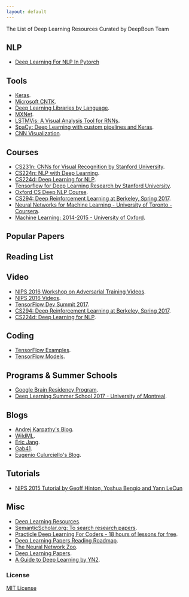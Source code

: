 ```yaml
---
layout: default
---
```


The List of Deep Learning Resources Curated by DeepBoun Team

## NLP

* [Deep Learning For NLP In Pytorch](https://github.com/rguthrie3/DeepLearningForNLPInPytorch)

## Tools
* [Keras](http://www.keras.io).
* [Microsoft CNTK](https://github.com/microsoft/cntk).
* [Deep Learning Libraries by Language](http://www.teglor.com/b/deep-learning-libraries-language-cm569/).
* [MXNet](https://github.com/dmlc/mxnet).
* [LSTMVis: A Visual Analysis Tool for RNNs](http://lstm.seas.harvard.edu/).
* [SpaCy: Deep Learning with custom pipelines and Keras](https://explosion.ai/blog/spacy-deep-learning-keras).
* [CNN Visualization](http://www.scs.ryerson.ca/~aharley/vis/conv/).

## Courses
* [CS231n: CNNs for Visual Recognition by Stanford University](http://cs231n.stanford.edu/syllabus.html).
* [CS224n: NLP with Deep Learning](http://web.stanford.edu/class/cs224n/).
* [CS224d: Deep Learning for NLP](http://cs224d.stanford.edu/syllabus.html).
* [Tensorflow for Deep Learning Research by Stanford University](http://web.stanford.edu/class/cs20si/syllabus.html).
* [Oxford CS Deep NLP Course](https://github.com/oxford-cs-deepnlp-2017/lectures).
* [CS294: Deep Reinforcement Learning at Berkeley, Spring 2017](http://rll.berkeley.edu/deeprlcourse/).
* [Neural Networks for Machine Learning - University of Toronto - Coursera](https://www.coursera.org/learn/neural-networks).
* [Machine Learning: 2014-2015 - University of Oxford](https://www.cs.ox.ac.uk/people/nando.defreitas/machinelearning/).

## Popular Papers

## Reading List

## Video
* [NIPS 2016 Workshop on Adversarial Training Videos](https://www.youtube.com/playlist?list=PLJscN9YDD1buxCitmej1pjJkR5PMhenTF).
* [NIPS 2016 Videos](https://channel9.msdn.com/Events/Neural-Information-Processing-Systems-Conference/Neural-Information-Processing-Systems-Conference-NIPS-2016).
* [TensorFlow Dev Summit 2017](https://events.withgoogle.com/tensorflow-dev-summit/watch-the-videos/).
* [CS294: Deep Reinforcement Learning at Berkeley, Spring 2017](https://www.youtube.com/playlist?list=PLkFD6_40KJIwTmSbCv9OVJB3YaO4sFwkX).
* [CS224d: Deep Learning for NLP](https://www.youtube.com/watch?v=Qy0oEkCZkBI&list=PLlJy-eBtNFt4CSVWYqscHDdP58M3zFHIG).

## Coding
* [TensorFlow Examples](https://github.com/aymericdamien/TensorFlow-Examples).
* [TensorFlow Models](https://github.com/tensorflow/models).

## Programs & Summer Schools
* [Google Brain Residency Program](https://research.google.com/teams/brain/residency/).
* [Deep Learning Summer School 2017 - University of Montreal](https://mila.umontreal.ca/en/cours/deep-learning-summer-school-2017/).

## Blogs
* [Andrej Karpathy's Blog](http://karpathy.github.io/).
* [WildML](http://www.wildml.com/).
* [Eric Jang](http://blog.evjang.com/).
* [Gab41](https://gab41.lab41.org).
* [Eugenio Culurciello's Blog](https://culurciello.github.io/).

## Tutorials
* [NIPS 2015 Tutorial by Geoff Hinton, Yoshua Bengio and Yann LeCun](http://www.iro.umontreal.ca/~bengioy/talks/DL-Tutorial-NIPS2015.pdf)

## Misc
* [Deep Learning Resources](http://www.jeremydjacksonphd.com/deep-learning-resources/).
* [SemanticScholar.org: To search research papers](https://www.semanticscholar.org/).
* [Practicle Deep Learning For Coders - 18 hours of lessons for free](http://course.fast.ai).
* [Deep Learning Papers Reading Roadmap](https://github.com/songrotek/Deep-Learning-Papers-Reading-Roadmap).
* [The Neural Network Zoo](http://www.asimovinstitute.org/neural-network-zoo/).
* [Deep Learning Papers](https://github.com/sbrugman/deep-learning-papers/blob/master/README.md#deep-learning-papers).
* [A Guide to Deep Learning by YN2](http://yerevann.com/a-guide-to-deep-learning/).

<!-- * You want to create an "about me" page from a single markdown file and host it under a custom domain name.
* You want to create a single-page website that's mostly text, like [Know Your Company](https://knowyourcompany.com/).
* You want to share a single markdown file and tried GitHub Gist ([example](https://gist.github.com/dypsilon/5819504)), but would like something nicer-looking.
* You want something like GitHub's [automatic page generator](http://pages.github.com/) for a non-code repository.

This page itself is built with Solo. It's generated from [this markdown file](https://github.com/chibicode/solo/blob/gh-pages/_includes/index.md).

## Usage

First, [install Jekyll](http://jekyllrb.com/docs/installation/). Then download Solo from its [GitHub Repository](https://github.com/chibicode/solo). Start Jekyll and you should see this page up and running.

**The main file you'll be editing is `index.md`**. This becomes the content for the page.

### Other Files

* Edit `_config.yml` to change the site's title and description.
* Edit `_includes/head.html` to add custom code to `<head>`.
* Edit `_includes/scripts.html` to add custom code before `</body>`.
* Edit `CNAME` to host on a custom domain.
* Edit `README.md` before pushing your code.

### Don't use `<h1>` tags

Wthin `index.md`, do not use `<h1>` tags - `<h1>` is reserved for the site title.

### Supported Tags

Solo supports lists, `<hr>`s, `<table>`s,

> blockquotes, and...

~~~html
<pre>code blocks with syntax highlighting.</pre>
~~~

### Keep Solo up to date

Instead of downloading, you can [fork Solo](https://github.com/chibicode/solo/fork) and use the "upstream" strategy described on [this page](https://help.github.com/articles/fork-a-repo) to keep Solo up to date.

## Author

Shu Uesugi ([Twitter](http://twitter.com/chibicode)/[GitHub](http://github.com/chibicode)/[G+](https://plus.google.com/110325199858284431541?rel=author)).

![Shu Uesugi](https://www.gravatar.com/avatar/b868d84bbe2ed30ec45c9253e1c1cefe.jpg?s=200) -->

### License

[MIT License](http://chibicode.mit-license.org/)

<!-- <a href="https://github.com/chibicode/solo" class="github-corner"><svg width="80" height="80" viewBox="0 0 250 250" style="fill:#151513; color:#fff; position: absolute; top: 0; border: 0; right: 0;"><path d="M0,0 L115,115 L130,115 L142,142 L250,250 L250,0 Z"></path><path d="M128.3,109.0 C113.8,99.7 119.0,89.6 119.0,89.6 C122.0,82.7 120.5,78.6 120.5,78.6 C119.2,72.0 123.4,76.3 123.4,76.3 C127.3,80.9 125.5,87.3 125.5,87.3 C122.9,97.6 130.6,101.9 134.4,103.2" fill="currentColor" style="transform-origin: 130px 106px;" class="octo-arm"></path><path d="M115.0,115.0 C114.9,115.1 118.7,116.5 119.8,115.4 L133.7,101.6 C136.9,99.2 139.9,98.4 142.2,98.6 C133.8,88.0 127.5,74.4 143.8,58.0 C148.5,53.4 154.0,51.2 159.7,51.0 C160.3,49.4 163.2,43.6 171.4,40.1 C171.4,40.1 176.1,42.5 178.8,56.2 C183.1,58.6 187.2,61.8 190.9,65.4 C194.5,69.0 197.7,73.2 200.1,77.6 C213.8,80.2 216.3,84.9 216.3,84.9 C212.7,93.1 206.9,96.0 205.4,96.6 C205.1,102.4 203.0,107.8 198.3,112.5 C181.9,128.9 168.3,122.5 157.7,114.1 C157.9,116.9 156.7,120.9 152.7,124.9 L141.0,136.5 C139.8,137.7 141.6,141.9 141.8,141.8 Z" fill="currentColor" class="octo-body"></path></svg></a><style>.github-corner:hover .octo-arm{animation:octocat-wave 560ms ease-in-out}@keyframes octocat-wave{0%,100%{transform:rotate(0)}20%,60%{transform:rotate(-25deg)}40%,80%{transform:rotate(10deg)}}@media (max-width:500px){.github-corner:hover .octo-arm{animation:none}.github-corner .octo-arm{animation:octocat-wave 560ms ease-in-out}}</style> -->
